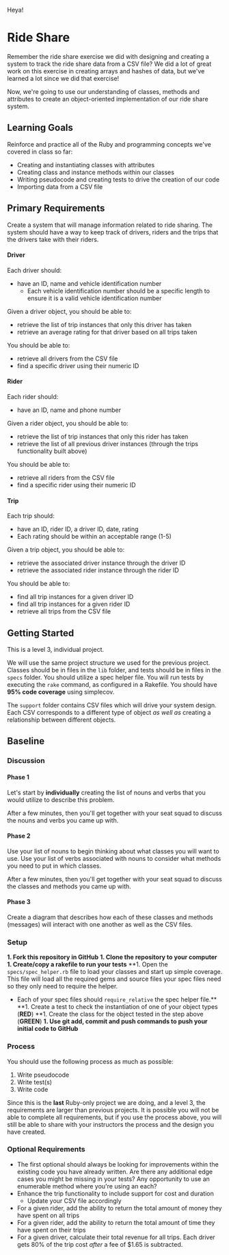 
Heya!
# Ride Share
Remember the ride share exercise we did with designing and creating a system to track the ride share data from a CSV file? We did a lot of great work on this exercise in creating arrays and hashes of data, but we've learned a lot since we did that exercise!

Now, we're going to use our understanding of classes, methods and attributes to create an object-oriented implementation of our ride share system.

## Learning Goals
Reinforce and practice all of the Ruby and programming concepts we've covered in class so far:
- Creating and instantiating classes with attributes
- Creating class and instance methods within our classes
- Writing pseudocode and creating tests to drive the creation of our code
- Importing data from a CSV file

## Primary Requirements
Create a system that will manage information related to ride sharing. The system should have a way to keep track of drivers, riders and the trips that the drivers take with their riders.


#### Driver
Each driver should:
- have an ID, name and vehicle identification number
  - Each vehicle identification number should be a specific length to ensure it is a valid vehicle identification number

Given a driver object, you should be able to:
- retrieve the list of trip instances that only this driver has taken
- retrieve an average rating for that driver based on all trips taken

You should be able to:
- retrieve all drivers from the CSV file
- find a specific driver using their numeric ID

#### Rider
Each rider should:
- have an ID, name and phone number

Given a rider object, you should be able to:
- retrieve the list of trip instances that only this rider has taken
- retrieve the list of all previous driver instances (through the trips functionality built above)

You should be able to:
- retrieve all riders from the CSV file
- find a specific rider using their numeric ID

#### Trip
Each trip should:
- have an ID, rider ID, a driver ID, date, rating
-   Each rating should be within an acceptable range (1-5)

Given a trip object, you should be able to:
- retrieve the associated driver instance through the driver ID
- retrieve the associated rider instance through the rider ID

You should be able to:
- find all trip instances for a given driver ID
- find all trip instances for a given rider ID
- retrieve all trips from the CSV file

## Getting Started
This is a level 3, individual project.

We will use the same project structure we used for the previous project. Classes should be in files in the `lib` folder, and tests should be in files in the `specs` folder. You should utilize a spec helper file. You will run tests by executing the `rake` command, as configured in a Rakefile. You should have **95% code coverage** using simplecov.

The `support` folder contains CSV files which will drive your system design. Each CSV corresponds to a different type of object _as well as_ creating a relationship between different objects.

## Baseline
### Discussion
#### Phase 1
Let's start by **individually** creating the list of nouns and verbs that you would utilize to describe this problem.

After a few minutes, then you'll get together with your seat squad to discuss the nouns and verbs you came up with.

#### Phase 2
Use your list of nouns to begin thinking about what classes you will want to use. Use your list of verbs associated with nouns to consider what methods you need to put in which classes.

After a few minutes, then you'll get together with your seat squad to discuss the classes and methods you came up with.

#### Phase 3
Create a diagram that describes how each of these classes and methods (messages) will interact with one another as well as the CSV files.

### Setup
**1. Fork this repository in GitHub**
**1. Clone the repository to your computer**
**1. Create/copy a rakefile to run your tests**
**1. Open the `specs/spec_helper.rb` file to load your classes and start up simple coverage.  This file will load all the required gems and source files your spec files need so they only need to require the helper.  
  - Each of your spec files should `require_relative` the spec helper file.**
**1. Create a test to check the instantiation of one of your object types (**RED**)
**1. Create the class for the object tested in the step above (**GREEN**)
**1. Use git add, commit and push commands to push your initial code to GitHub**

### Process
You should use the following process as much as possible:  

1. Write pseudocode
1. Write test(s)
1. Write code

Since this is the **last** Ruby-only project we are doing, and a level 3, the requirements are larger than previous projects. It is possible you will not be able to complete all requirements, but if you use the process above, you will still be able to share with your instructors the process and the design you have created.

### Optional Requirements
- The first optional should always be looking for improvements within the existing code you have already written. Are there any additional edge cases you might be missing in your tests? Any opportunity to use an enumerable method where you're using an each?
- Enhance the trip functionality to include support for cost and duration
  - Update your CSV file accordingly
- For a given rider, add the ability to return the total amount of money they have spent on all trips
- For a given rider, add the ability to return the total amount of time they have spent on their trips
- For a given driver, calculate their total revenue for all trips. Each driver gets 80% of the trip cost _after_ a fee of $1.65 is subtracted.
